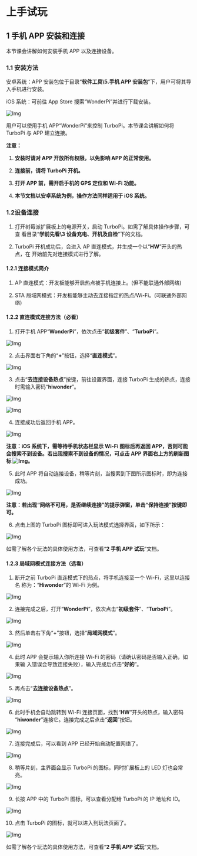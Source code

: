 
#  上手试玩

## 1 手机 APP 安装和连接

本节课会讲解如何安装手机 APP 以及连接设备。

### 1.1 安装方法

安卓系统：APP 安装包位于目录“**软件工具\5.手机 APP 安装包**”下，用户可将其导 入手机进行安装。

iOS 系统：可前往 App Store 搜索“WonderPi”并进行下载安装。

![Img](../_static/media/TurboPi/Turbopi-2/1-1.png)

用户可以使用手机 APP“WonderPi”来控制 TurboPi。本节课会讲解如何将 TurboPi 与 APP 建立连接。

**注意：**

1) **安装时请对 APP 开放所有权限，以免影响 APP 的正常使用。**

2) **连接前，请将 TurboPi 开机。**

3) **打开 APP 前，需开启手机的 GPS 定位和 Wi-Fi 功能。**

4) **本节文档以安卓系统为例，操作方法同样适用于 iOS 系统。**

### 1.2设备连接

1) 打开树莓派扩展板上的电源开关，启动 TurboPi。如需了解具体操作步骤，可查 看目录“**学前先看\3 设备充电、开机及自检**”下的文档。

2) TurboPi 开机成功后，会进入 AP 直连模式，并生成一个以“**HW**”开头的热点，在 开始前先对连接模式进行了解。

#### 1.2.1 连接模式简介

1) AP 直连模式：开发板能够开启热点被手机连接上。(但不能联通外部网络)

2)  STA 局域网模式：开发板能够主动去连接指定的热点/Wi-Fi。(可联通外部网络)

#### 1.2.2 直连模式连接方法（必看）

1) 打开手机 APP“**WonderPi**”，依次点击“**初级套件**”、“**TurboPi**”。

![Img](../_static/media/TurboPi/Turbopi-2/1-2.png)

2) 点击界面右下角的“**+**”按钮，选择“**直连模式**”。

![Img](../_static/media/TurboPi/Turbopi-2/1-3.png)

3) 点击“**去连接设备热点**”按键，前往设置界面，连接 TurboPi 生成的热点，连接 时需输入密码“**hiwonder**”。

![Img](../_static/media/TurboPi/Turbopi-2/1-4.png)

![Img](../_static/media/TurboPi/Turbopi-2/1-5.png)

4) 连接成功后返回手机 APP。

![Img](../_static/media/TurboPi/Turbopi-2/1-6.png)

**注意：iOS 系统下，需等待手机状态栏显示 Wi-Fi 图标后再返回 APP，否则可能会搜索不到设备。若出现搜索不到设备的情况，可点击 APP 界面右上方的刷新图标 ![Img](../_static/media/TurboPi/Turbopi-2/1-7.png)。**

 5) 此时 APP 将自动连接设备，稍等片刻，当搜索到下图所示图标时，即为连接成功。 

![Img](../_static/media/TurboPi/Turbopi-2/1-8.png)

**注意：若出现“网络不可用，是否继续连接”的提示弹窗，单击“保持连接”按键即** **可。** 

6) 点击上图的 TurboPi 图标即可进入玩法模式选择界面，如下所示：

![Img](../_static/media/TurboPi/Turbopi-2/1-9.png)

如需了解各个玩法的具体使用方法，可查看“**2 手机 APP 试玩**”文档。

#### 1.2.3 局域网模式连接方法（选看）

1) 断开之前 TurboPi 直连模式下的热点，将手机连接至一个 Wi-Fi，这里以连接名 称为：“**Hiwonder**”的 Wi-Fi 为例。

![Img](../_static/media/TurboPi/Turbopi-2/1-10.png)

2) 连接完成之后，打开“**WonderPi**”，依次点击“**初级套件**”、“**TurboPi**”。

![Img](../_static/media/TurboPi/Turbopi-2/1-11.png)

3) 然后单击右下角“**+**”按钮，选择“**局域网模式**”。

![Img](../_static/media/TurboPi/Turbopi-2/1-12.png)

4) 此时 APP 会提示输入你所连接 Wi-Fi 的密码（请确认密码是否输入正确，如果输 入错误会导致连接失败），输入完成后点击“**好的**”。

![Img](../_static/media/TurboPi/Turbopi-2/1-13.png)

5) 再点击“**去连接设备热点**”。
    
![Img](../_static/media/TurboPi/Turbopi-2/1-14.png)

6) 此时手机会自动跳转到 Wi-Fi 连接页面，找到“**HW**”开头的热点，输入密码 “**hiwonder**”连接它。连接完成之后点击“**返回**”按钮。

![Img](../_static/media/TurboPi/Turbopi-2/1-15.png)

7) 连接完成后，可以看到 APP 已经开始自动配置网络了。

![Img](../_static/media/TurboPi/Turbopi-2/1-17.png)

8) 稍等片刻，主界面会显示 TurboPi 的图标，同时扩展板上的 LED 灯也会常亮。

![Img](../_static/media/TurboPi/Turbopi-2/1-18.png)

9) 长按 APP 中的 TurboPi 图标，可以查看分配给 TurboPi 的 IP 地址和 ID。

![Img](../_static/media/TurboPi/Turbopi-2/1-19.png)

10) 点击 TurboPi 的图标，就可以进入到玩法页面了。

![Img](../_static/media/TurboPi/Turbopi-2/1-20.png)

如需了解各个玩法的具体使用方法，可查看“**2 手机 APP 试玩**”文档。